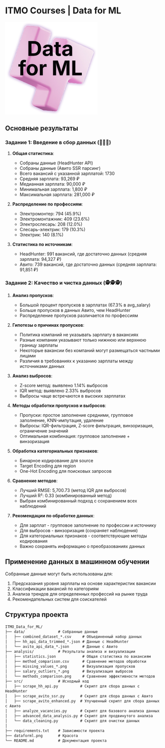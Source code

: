 # ITMO Courses | Data for ML

<img src="https://raw.githubusercontent.com/VadimPanenko/ITMO_Data_for_ML/refs/heads/main/dataforml.png" alt="Data_for_ML.png" width="300" height="300">

## Основные результаты

### Задание 1: Введение в сбор данных (👻👻👻)

1. **Общая статистика**:
   - Собраны данные (HeadHunter API)
   - Собраны данные (Авито SSR парсинг)
   - Всего вакансий с указанной зарплатой: 1730
   - Средняя зарплата: 93,269 ₽
   - Медианная зарплата: 90,000 ₽
   - Минимальная зарплата: 1,800 ₽
   - Максимальная зарплата: 281,000 ₽

2. **Распределение по профессиям**:
   - Электромонтер: 794 (45.9%)
   - Электромонтажник: 409 (23.6%)
   - Электрослесарь: 208 (12.0%)
   - Слесарь-электрик: 179 (10.3%)
   - Электрик: 140 (8.1%)

3. **Статистика по источникам**:
   - HeadHunter: 991 вакансий, где достаточно данных (средняя зарплата: 94,327 ₽)
   - Авито: 739 вакансий, где достаточно данных (средняя зарплата: 91,851 ₽)

### Задание 2: Качество и чистка данных (🕵️🕵️🕵️)

1. **Анализ пропусков**:
   - Большой процент пропусков в зарплатах (67.3% в avg_salary)
   - Больше пропусков в данных Авито, чем HeadHunter
   - Распределение пропусков различается по профессиям

2. **Гипотезы о причинах пропусков**:
   - Политика компаний не указывать зарплату в вакансиях
   - Разные компании указывают только нижнюю или верхнюю границу зарплаты
   - Некоторые вакансии без компаний могут размещаться частными лицами
   - Различия в требованиях к указанию зарплаты между источниками данных

3. **Анализ выбросов**:
   - Z-score метод: выявлено 1.14% выбросов
   - IQR метод: выявлено 2.33% выбросов
   - Выбросы чаще встречаются в высоких зарплатах

4. **Методы обработки пропусков и выбросов**:
   - Пропуски: простое заполнение средними, групповое заполнение, KNN-импутация, удаление
   - Выбросы: IQR-фильтрация, Z-score фильтрация, винзоризация, ограничение значений
   - Оптимальная комбинация: групповое заполнение + винзоризация

5. **Обработка категориальных признаков**:
   - Бинарное кодирование для source
   - Target Encoding для region
   - One-Hot Encoding для поисковых запросов

6. **Сравнение методов**:
   - Лучший RMSE: 5,700.73 (метод IQR для выбросов)
   - Лучший R²: 0.33 (комбинированный метод)
   - Выбран комбинированный подход с сохранением всех наблюдений

7. **Рекомендации по обработке данных**:
   - Для зарплат - групповое заполнение по профессии и источнику
   - Для выбросов - винзоризация (сохраняет наблюдения)
   - Для категориальных признаков - соответствующие методы кодирования
   - Важно сохранять информацию о преобразованиях данных

## Применение данных в машинном обучении

Собранные данные могут быть использованы для:
1. Предсказания уровня зарплаты на основе характеристик вакансии
2. Классификации вакансий по категориям
3. Анализа трендов для определенных профессий на рынке труда
4. Рекомендательных систем для соискателей 

## Структура проекта

```
ITMO_Data_for_ML/
├── data/               # Собранные данные
│   ├── combined_dataset_*.csv     # Объединенный набор данных
│   ├── hh_api_data_trimmed_*.json # Данные с HeadHunter
│   └── avito_api_data_*.json      # Данные с Авито
├── analysis/           # Результаты анализа и визуализации
│   ├── statistics.json            # Общая статистика по вакансиям
│   ├── method_comparison.csv      # Сравнение методов обработки
│   ├── missing_values_*.png       # Визуализация пропусков
│   ├── salary_outliers_*.png      # Визуализация выбросов
│   └── methods_comparison.png     # Сравнение эффективности методов
├── src/                # Исходный код
│   ├── scrape_hh_api.py          # Скрипт для сбора данных с HeadHunter
│   ├── scrape_avito_ssr.py       # Скрипт для сбора данных с Авито
│   ├── scrape_avito_enhanced.py  # Улучшенный скрипт для сбора данных с Авито
│   ├── analyze_vacancies.py      # Скрипт для базового анализа данных
│   ├── advanced_data_analysis.py # Скрипт для продвинутого анализа
│   └── data_cleaning.py          # Скрипт для очистки данных
│
├── requirements.txt    # Зависимости проекта
├── dataforml.png       # Красота
└── README.md           # Документация проекта
```
